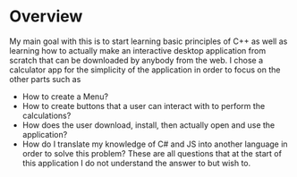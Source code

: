 # Overview

My main goal with this is to start learning basic principles of C++ as well as learning how to actually make an interactive desktop application from scratch that can be downloaded by anybody from the web. I chose a calculator app for the simplicity of the application in order to focus on the other parts such as 
- How to create a Menu?
- How to create buttons that a user can interact with to perform the calculations?
- How does the user download, install, then actually open and use the application?
- How do I translate my knowledge of C# and JS into another language in order to solve this problem?
These are all questions that at the start of this application I do not understand the answer to but wish to.
